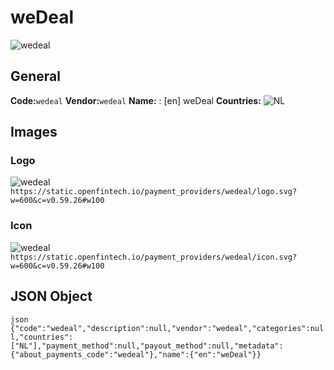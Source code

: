 # weDeal 
![wedeal](https://static.openfintech.io/payment_providers/wedeal/logo.svg?w=600&c=v0.59.26#w100) 
## General 
**Code:**`wedeal` 
**Vendor:**`wedeal` 
**Name:** 
:	[en] weDeal 
**Countries:** 
![NL](https://cdnjs.cloudflare.com/ajax/libs/flag-icon-css/3.3.0/flags/4x3/NL.svg#w24) 
 
## Images 
### Logo 
![wedeal](https://static.openfintech.io/payment_providers/wedeal/logo.svg?w=600&c=v0.59.26#w100) 
``` https://static.openfintech.io/payment_providers/wedeal/logo.svg?w=600&c=v0.59.26#w100 ``` 
### Icon 
![wedeal](https://static.openfintech.io/payment_providers/wedeal/icon.svg?w=600&c=v0.59.26#w100) 
``` https://static.openfintech.io/payment_providers/wedeal/icon.svg?w=600&c=v0.59.26#w100 ``` 
## JSON Object 
```json {"code":"wedeal","description":null,"vendor":"wedeal","categories":null,"countries":["NL"],"payment_method":null,"payout_method":null,"metadata":{"about_payments_code":"wedeal"},"name":{"en":"weDeal"}} ``` 
